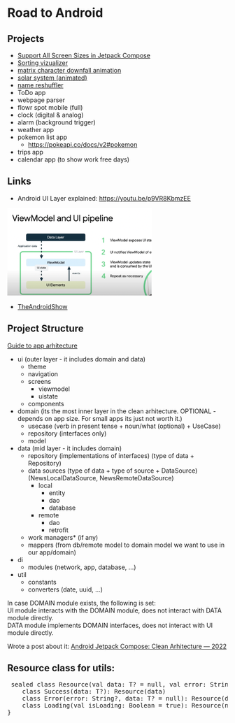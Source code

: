 # Road to Android

## Projects
  
- [Support All Screen Sizes in Jetpack Compose](https://github.com/zprima/compose-adaptive)
- [Sorting vizualizer](https://github.com/zprima/compose-sorting-visualizer)
- [matrix character downfall animation](https://github.com/zprima/compose-matrix)
- [solar system (animated)](https://github.com/zprima/compose-solar-system)
- [name reshuffler](https://github.com/zprima/compose-name-reshuffle)
- ToDo app
- webpage parser
- flowr spot mobile (full)
- clock (digital & analog)
- alarm (background trigger)
- weather app
- pokemon list app
  - https://pokeapi.co/docs/v2#pokemon
- trips app
- calendar app (to show work free days)
   
## Links
- Android UI Layer explained: https://youtu.be/p9VR8KbmzEE

<img src="vm_as_state_holder.png" height="200px" />

- [TheAndroidShow](https://www.youtube.com/hashtag/theandroidshow)

## Project Structure
[Guide to app arhitecture](https://developer.android.com/jetpack/guide)

- ui (outer layer - it includes domain and data)
  - theme
  - navigation
  - screens
    - viewmodel
    - uistate
  - components
- domain (its the most inner layer in the clean arhitecture. OPTIONAL - depends on app size. For small apps its just not worth it.)
  - usecase (verb in present tense + noun/what (optional) + UseCase)
  - repository (interfaces only)
  - model
- data (mid layer - it includes domain) 
  - repository (implementations of interfaces) (type of data + Repository)
  - data sources (type of data + type of source + DataSource) (NewsLocalDataSource, NewsRemoteDataSource)
    - local
        - entity
        - dao
        - database
    - remote
        - dao
        - retrofit
  - work managers* (if any)
  - mappers (from db/remote model to domain model we want to use in our app/domain)
- di
  - modules (network, app, database, ...)
- util
  - constants
  - converters (date, uuid, ...)

In case DOMAIN module exists, the following is set:   
UI module interacts with the DOMAIN module, does not interact with DATA module directly.   
DATA module implements DOMAIN interfaces, does not interact with UI module directly.   

Wrote a post about it: [Android Jetpack Compose: Clean Arhitecture — 2022](https://anmagpie.medium.com/android-jetpack-compose-clean-arhitecture-2022-8ea280c91fd5)
   
## Resource class for utils:
<pre>
 sealed class Resource<T>(val data: T? = null, val error: String? = null){
    class Success<T>(data: T?): Resource<T>(data)
    class Error<T>(error: String?, data: T? = null): Resource<T>(data, error)
    class Loading<T>(val isLoading: Boolean = true): Resource<T>(null)
}
</pre>

